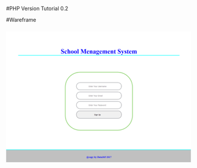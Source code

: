 #PHP Version Tutorial 0.2

#Wareframe
<h3 align="center"> 
  <img src="/full-stack/rifat/php v0.2/signup_mock.PNG"/>
</h3>
